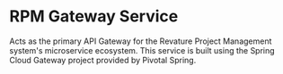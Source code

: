 # RPM Gateway Service
Acts as the primary API Gateway for the Revature Project Management system's microservice ecosystem. This service is built using the Spring Cloud Gateway project provided by Pivotal Spring.

